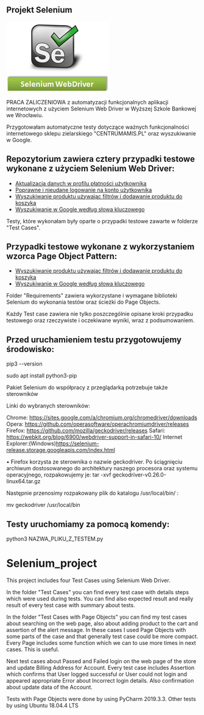 ## Projekt Selenium

![Selenium Web Driver](./image/images.jpg)

PRACA ZALICZENIOWA z automatyzacji funkcjonalnych aplikacji internetowych z użyciem Selenium Web Driver w Wyższej Szkole Bankowej we Wrocławiu.

Przygotowałam automatyczne testy dotyczące ważnych funkcjonalności internetowego sklepu zielarskiego "CENTRUMAMIS.PL" oraz wyszukiwanie w Google.

## Repozytorium zawiera cztery przypadki testowe wykonane z użyciem Selenium Web Driver:

* [Aktualizacja danych w profilu płatności użytkownika](#Aktualizacja-danych-w-profilu-płatności-użytkownika)
* [Poprawne i nieudane logowanie na konto użytkownika](#Poprawne-i-nieudane-logowanie-na-konto-użytkownika)
* [Wyszukiwanie produktu używając filtrów i dodawanie produktu do koszyka](#Wyszukiwanie-produktu-używając-filtrów-i-dodawanie-produktu-do-koszyka)
* [Wyszukiwanie w Google według słowa kluczowego](#[Wyszukiwanie-w-Google-według-słowa-kluczowego)

Testy, które wykonałam były oparte o przypadki testowe zawarte w folderze "Test Cases".

## Przypadki testowe wykonane z wykorzystaniem wzorca Page Object Pattern:

* [Wyszukiwanie produktu używając filtrów i dodawanie produktu do koszyka](#Wyszukiwanie-produktu-używając-filtrów-i-dodawanie-produktu-do-koszyka)
* [Wyszukiwanie w Google według słowa kluczowego](#[Wyszukiwanie-w-Google-według-słowa-kluczowego)


Folder "Requirements" zawiera wykorzystane i wymagane biblioteki Selenium do wykonania testów oraz ścieżki do Page Objects.

Każdy Test case zawiera nie tylko poszczególnie opisane kroki przypadku testowego oraz rzeczywiste i oczekiwane wyniki, wraz z podsumowaniem.


## Przed uruchamieniem testu przygotowujemy środowisko:

pip3 --version

sudo apt install python3-pip

Pakiet Selenium do współpracy z przeglądarką potrzebuje także sterowników

Linki do wybranych sterowników:

Chrome: https://sites.google.com/a/chromium.org/chromedriver/downloads
Opera: https://github.com/operasoftware/operachromiumdriver/releases
Firefox: https://github.com/mozilla/geckodriver/releases
Safari: https://webkit.org/blog/6900/webdriver-support-in-safari-10/
Internet Explorer:(Windows)https://selenium-release.storage.googleapis.com/index.html

• Firefox korzysta ze sterownika o nazwie geckodriver. Po ściągnięciu archiwum
dostosowanego do architektury naszego procesora oraz systemu operacyjnego,
rozpakowujemy je:
tar -xvf geckodriver-v0.26.0-linux64.tar.gz

Następnie przenosimy rozpakowany plik do katalogu /usr/local/bin/ :

mv geckodriver /usr/local/bin

## Testy uruchomiamy za pomocą komendy:

python3 NAZWA_PLIKU_Z_TESTEM.py

# Selenium_project

This project includes four Test Cases using Selenium Web Driver. 

In the folder "Test Cases" you can find every test case with details steps which were used during tests.
You can find also expected result and really result of every test case with summary about tests. 

In the folder "Test Cases with Page Objects" you can find my test cases about searching on the web page, also about adding product to the cart and assertion of the alert message. In these cases I used Page Objects with some parts of the case and that generally test case could be more compact. Every Page includes some function which we can to use more times in next cases. This is useful. 

Next test cases about Passed and Failed login on the web page of the store and update Billing Address for Account. Every test case includes Assertion which confirms that User logged successful or User could not login and appeared appropriate Error about Incorrect login details. Also confirmation about update data of the Account. 

Tests with Page Objects were done by using PyCharm 2019.3.3. Other tests by using Ubuntu 18.04.4 LTS

